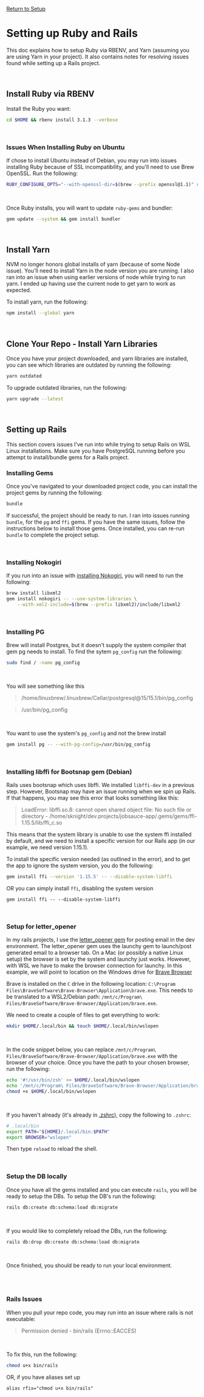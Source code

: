 [Return to Setup](customize-linux.md#setup-for-ruby-and-rails)

# Setting up Ruby and Rails

This doc explains how to setup Ruby via RBENV, and Yarn (assuming you are using Yarn in your project). It also contains notes for resolving issues found while setting up a Rails project.

<br/>

## Install Ruby via RBENV

Install the Ruby you want:

```sh
cd $HOME && rbenv install 3.1.3 --verbose
```
<br/>

### Issues When Installing Ruby on Ubuntu

If chose to install Ubuntu instead of Debian, you may run into issues installing Ruby because of SSL incompatibility, and you'll need to use Brew OpenSSL. Run the following:

```sh
RUBY_CONFIGURE_OPTS="--with-openssl-dir=$(brew --prefix openssl@1.1)" rbenv install 3.1.3 --verbose
```

<br/>

Once Ruby installs, you will want to update `ruby-gems` and bundler:

```sh
gem update --system && gem install bundler
```
<br/>

## Install Yarn

NVM no longer honors global installs of yarn (because of some Node issue). You'll need to install Yarn in the node version you are running. I also ran into an issue when using earlier versions of node while trying to run yarn. I ended up having use the current node to get yarn to work as expected.

To install yarn, run the following:

```sh
npm install --global yarn
```

<br/>

## Clone Your Repo - Install Yarn Libraries

Once you have your project downloaded, and yarn libraries are installed, you can see which libraries are outdated by running the following:

```zsh
yarn outdated
```

To upgrade outdated libraries, run the following:

```zsh
yarn upgrade --latest
```

<br/>

## Setting up Rails

This section covers issues I've run into while trying to setup Rails on WSL Linux installations. Make sure you have PostgreSQL running before you attempt to install/bundle gems for a Rails project.

### Installing Gems

Once you've navigated to your downloaded project code, you can install the project gems by running the following:

```zsh
bundle
```

If successful, the project should be ready to run. I ran into issues running `bundle`, for the `pg` and `ffi` gems. If you have the same issues, follow the instructions below to install those gems. Once installed, you can re-run `bundle` to complete the project setup.

<br/>

### Installing Nokogiri

If you run into an issue with [installing Nokogiri](https://nokogiri.org/tutorials/installing_nokogiri.html#macos-error-use-of-undeclared-identifier-lzma_ok), you will need to run the following:

```sh
brew install libxml2
gem install nokogiri -- --use-system-libraries \
    --with-xml2-include=$(brew --prefix libxml2)/include/libxml2
```

<br/>

### Installing PG 

Brew will install Postgres, but it doesn't supply the system compiler that gem pg needs to install. To find the sytem `pg_config` run the following:

```zsh
sudo find / -name pg_config
```

<br/>

You will see something like this 

> /home/linuxbrew/.linuxbrew/Cellar/postgresql@15/15.1/bin/pg_config

> /usr/bin/pg_config

<br/>

You want to use the system's `pg_config` and not the brew install

```zsh
gem install pg -- --with-pg-config=/usr/bin/pg_config
```

<br/>

### Installing libffi for Bootsnap gem (Debian)

Rails uses bootsnap which uses libffi. We installed `libffi-dev` in a previous step. However, Bootsnap may have an issue running when we spin up Rails. If that happens, you may see this error that looks something like this:

> LoadError: libffi.so.8: cannot open shared object file: No such file or 
> directory - /home/sknight/dev.projects/jobsauce-app/.gems/gems/ffi-1.15.5/lib/ffi_c.so

This means that the system library is unable to use the system ffi installed by default, and we need to install a specific version for our Rails app (in our example, we need version 1.15.1). 

To install the specific version needed (as outlined in the error), and to get the app to ignore the system version, you do the following:

```sh
gem install ffi --version '1.15.5' -- --disable-system-libffi
```

OR you can simply install `ffi`, disabling the system version

```
gem install ffi -- --disable-system-libffi
```

<br/>

### Setup for letter_opener

In my rails projects, I use the [letter_opener gem](https://github.com/ryanb/letter_opener) for posting email in the dev environment. The letter_opener gem uses the launchy gem to launch/post generated email to a browser tab. On a Mac (or possibly a native Linux setup) the browser is set by the system and launchy just works. However, with WSL we have to make the browser connection for launchy. In this example, we will point to location on the Windows drive for [Brave Browser](https://brave.com)

Brave is installed on the `C` drive in the following location: `C:\Program Files\BraveSoftware\Brave-Browser\Application\brave.exe`. This needs to be translated to a WSL2/Debian path: `/mnt/c/Program\ Files/BraveSoftware/Brave-Browser/Application/brave.exe`.

We need to create a couple of files to get everything to work:

```zsh
mkdir $HOME/.local/bin && touch $HOME/.local/bin/wslopen 
```

<br/>

In the code snippet below, you can replace `/mnt/c/Program\ Files/BraveSoftware/Brave-Browser/Application/brave.exe` with the browser of your choice. Once you have the path to your chosen browser, run the following:

```zsh
echo '#!/usr/bin/zsh' >> $HOME/.local/bin/wslopen
echo '/mnt/c/Program\ Files/BraveSoftware/Brave-Browser/Application/brave.exe "file://$(wslpath -m ${1/"file://"/})"' >> $HOME/.local/bin/wslopen
chmod +x $HOME/.local/bin/wslopen
```

<br/>

If you haven't already (it's already in [.zshrc](ZSHRC.md)), copy the following to `.zshrc`:

```zsh
# .local/bin
export PATH="${HOME}/.local/bin:$PATH"
export BROWSER="wslopen"
```

Then type `reload` to reload the shell.

<br/>

### Setup the DB locally

Once you have all the gems installed and you can execute `rails`, you will be ready to setup the DBs. To setup the DB's run the following:

```zsh
rails db:create db:schema:load db:migrate
```

<br/>

If you would like to completely reload the DBs, run the following:

```zsh
rails db:drop db:create db:schema:load db:migrate
```

<br/> 

Once finished, you should be ready to run your local environment. 

<br/><br/>

### Rails Issues

When you pull your repo code, you may run into an issue where rails is not executable:

> Permission denied - bin/rails (Errno::EACCES)

<br/>

To fix this, run the following:

```zsh
chmod u+x bin/rails
```

OR, if you have aliases set up

```
alias rfix="chmod u+x bin/rails"
```

